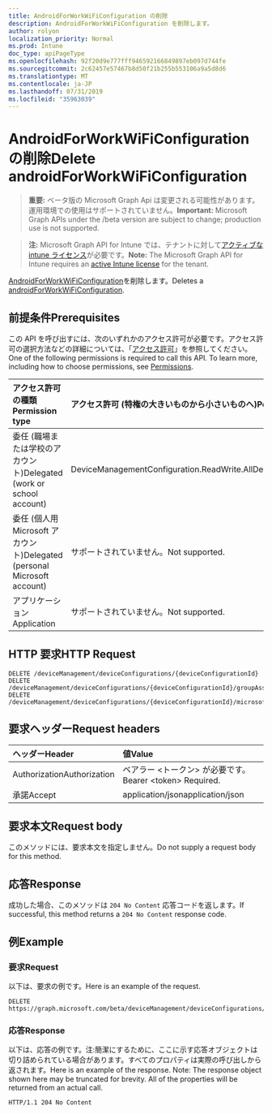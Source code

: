 ```yaml
---
title: AndroidForWorkWiFiConfiguration の削除
description: AndroidForWorkWiFiConfiguration を削除します。
author: rolyon
localization_priority: Normal
ms.prod: Intune
doc_type: apiPageType
ms.openlocfilehash: 92f20d9e777fff946592166849897eb097d744fe
ms.sourcegitcommit: 2c62457e57467b8d50f21b255b553106a9a5d8d6
ms.translationtype: MT
ms.contentlocale: ja-JP
ms.lasthandoff: 07/31/2019
ms.locfileid: "35963039"
---
```

# <a name="delete-androidforworkwificonfiguration"></a><span data-ttu-id="f03d9-103">AndroidForWorkWiFiConfiguration の削除</span><span class="sxs-lookup"><span data-stu-id="f03d9-103">Delete androidForWorkWiFiConfiguration</span></span>

> <span data-ttu-id="f03d9-104">**重要:** ベータ版の Microsoft Graph Api は変更される可能性があります。運用環境での使用はサポートされていません。</span><span class="sxs-lookup"><span data-stu-id="f03d9-104">**Important:** Microsoft Graph APIs under the /beta version are subject to change; production use is not supported.</span></span>

> <span data-ttu-id="f03d9-105">**注:** Microsoft Graph API for Intune では、テナントに対して[アクティブな intune ライセンス](https://go.microsoft.com/fwlink/?linkid=839381)が必要です。</span><span class="sxs-lookup"><span data-stu-id="f03d9-105">**Note:** The Microsoft Graph API for Intune requires an [active Intune license](https://go.microsoft.com/fwlink/?linkid=839381) for the tenant.</span></span>

<span data-ttu-id="f03d9-106">[AndroidForWorkWiFiConfiguration](../resources/intune-deviceconfig-androidforworkwificonfiguration.md)を削除します。</span><span class="sxs-lookup"><span data-stu-id="f03d9-106">Deletes a [androidForWorkWiFiConfiguration](../resources/intune-deviceconfig-androidforworkwificonfiguration.md).</span></span>

## <a name="prerequisites"></a><span data-ttu-id="f03d9-107">前提条件</span><span class="sxs-lookup"><span data-stu-id="f03d9-107">Prerequisites</span></span>
<span data-ttu-id="f03d9-p101">この API を呼び出すには、次のいずれかのアクセス許可が必要です。アクセス許可の選択方法などの詳細については、「[アクセス許可](/graph/permissions-reference)」を参照してください。</span><span class="sxs-lookup"><span data-stu-id="f03d9-p101">One of the following permissions is required to call this API. To learn more, including how to choose permissions, see [Permissions](/graph/permissions-reference).</span></span>

|<span data-ttu-id="f03d9-110">アクセス許可の種類</span><span class="sxs-lookup"><span data-stu-id="f03d9-110">Permission type</span></span>|<span data-ttu-id="f03d9-111">アクセス許可 (特権の大きいものから小さいものへ)</span><span class="sxs-lookup"><span data-stu-id="f03d9-111">Permissions (from most to least privileged)</span></span>|
|:---|:---|
|<span data-ttu-id="f03d9-112">委任 (職場または学校のアカウント)</span><span class="sxs-lookup"><span data-stu-id="f03d9-112">Delegated (work or school account)</span></span>|<span data-ttu-id="f03d9-113">DeviceManagementConfiguration.ReadWrite.All</span><span class="sxs-lookup"><span data-stu-id="f03d9-113">DeviceManagementConfiguration.ReadWrite.All</span></span>|
|<span data-ttu-id="f03d9-114">委任 (個人用 Microsoft アカウント)</span><span class="sxs-lookup"><span data-stu-id="f03d9-114">Delegated (personal Microsoft account)</span></span>|<span data-ttu-id="f03d9-115">サポートされていません。</span><span class="sxs-lookup"><span data-stu-id="f03d9-115">Not supported.</span></span>|
|<span data-ttu-id="f03d9-116">アプリケーション</span><span class="sxs-lookup"><span data-stu-id="f03d9-116">Application</span></span>|<span data-ttu-id="f03d9-117">サポートされていません。</span><span class="sxs-lookup"><span data-stu-id="f03d9-117">Not supported.</span></span>|

## <a name="http-request"></a><span data-ttu-id="f03d9-118">HTTP 要求</span><span class="sxs-lookup"><span data-stu-id="f03d9-118">HTTP Request</span></span>
<!-- {
  "blockType": "ignored"
}
-->
``` http
DELETE /deviceManagement/deviceConfigurations/{deviceConfigurationId}
DELETE /deviceManagement/deviceConfigurations/{deviceConfigurationId}/groupAssignments/{deviceConfigurationGroupAssignmentId}/deviceConfiguration
DELETE /deviceManagement/deviceConfigurations/{deviceConfigurationId}/microsoft.graph.windowsDomainJoinConfiguration/networkAccessConfigurations/{deviceConfigurationId}
```

## <a name="request-headers"></a><span data-ttu-id="f03d9-119">要求ヘッダー</span><span class="sxs-lookup"><span data-stu-id="f03d9-119">Request headers</span></span>
|<span data-ttu-id="f03d9-120">ヘッダー</span><span class="sxs-lookup"><span data-stu-id="f03d9-120">Header</span></span>|<span data-ttu-id="f03d9-121">値</span><span class="sxs-lookup"><span data-stu-id="f03d9-121">Value</span></span>|
|:---|:---|
|<span data-ttu-id="f03d9-122">Authorization</span><span class="sxs-lookup"><span data-stu-id="f03d9-122">Authorization</span></span>|<span data-ttu-id="f03d9-123">ベアラー &lt;トークン&gt; が必要です。</span><span class="sxs-lookup"><span data-stu-id="f03d9-123">Bearer &lt;token&gt; Required.</span></span>|
|<span data-ttu-id="f03d9-124">承諾</span><span class="sxs-lookup"><span data-stu-id="f03d9-124">Accept</span></span>|<span data-ttu-id="f03d9-125">application/json</span><span class="sxs-lookup"><span data-stu-id="f03d9-125">application/json</span></span>|

## <a name="request-body"></a><span data-ttu-id="f03d9-126">要求本文</span><span class="sxs-lookup"><span data-stu-id="f03d9-126">Request body</span></span>
<span data-ttu-id="f03d9-127">このメソッドには、要求本文を指定しません。</span><span class="sxs-lookup"><span data-stu-id="f03d9-127">Do not supply a request body for this method.</span></span>

## <a name="response"></a><span data-ttu-id="f03d9-128">応答</span><span class="sxs-lookup"><span data-stu-id="f03d9-128">Response</span></span>
<span data-ttu-id="f03d9-129">成功した場合、このメソッドは `204 No Content` 応答コードを返します。</span><span class="sxs-lookup"><span data-stu-id="f03d9-129">If successful, this method returns a `204 No Content` response code.</span></span>

## <a name="example"></a><span data-ttu-id="f03d9-130">例</span><span class="sxs-lookup"><span data-stu-id="f03d9-130">Example</span></span>

### <a name="request"></a><span data-ttu-id="f03d9-131">要求</span><span class="sxs-lookup"><span data-stu-id="f03d9-131">Request</span></span>
<span data-ttu-id="f03d9-132">以下は、要求の例です。</span><span class="sxs-lookup"><span data-stu-id="f03d9-132">Here is an example of the request.</span></span>
``` http
DELETE https://graph.microsoft.com/beta/deviceManagement/deviceConfigurations/{deviceConfigurationId}
```

### <a name="response"></a><span data-ttu-id="f03d9-133">応答</span><span class="sxs-lookup"><span data-stu-id="f03d9-133">Response</span></span>
<span data-ttu-id="f03d9-p102">以下は、応答の例です。注:簡潔にするために、ここに示す応答オブジェクトは切り詰められている場合があります。すべてのプロパティは実際の呼び出しから返されます。</span><span class="sxs-lookup"><span data-stu-id="f03d9-p102">Here is an example of the response. Note: The response object shown here may be truncated for brevity. All of the properties will be returned from an actual call.</span></span>
``` http
HTTP/1.1 204 No Content
```





